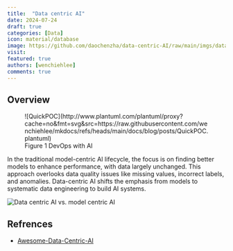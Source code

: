```yaml
---
title:  "Data centric AI"
date: 2024-07-24
draft: true
categories: [Data]
icon: material/database
image: https://github.com/daochenzha/data-centric-AI/raw/main/imgs/data-centric.png
visit:
featured: true
authors: [wenchiehlee]
comments: true
---
```


## Overview

<figure markdown="span">
![QuickPOC](http://www.plantuml.com/plantuml/proxy?cache=no&fmt=svg&src=https://raw.githubusercontent.com/wenchiehlee/mkdocs/refs/heads/main/docs/blog/posts/QuickPOC.plantuml)
  <figcaption>Figure 1 DevOps with AI</figcaption>
</figure>

In the traditional model-centric AI lifecycle, the focus is on finding better models to enhance performance, with data largely unchanged. This approach overlooks data quality issues like missing values, incorrect labels, and anomalies. Data-centric AI shifts the emphasis from models to systematic data engineering to build AI systems.

![Data centric AI vs. model centric AI](https://github.com/daochenzha/data-centric-AI/raw/main/imgs/data-centric.png)
## Refrences
* [Awesome-Data-Centric-AI](https://github.com/daochenzha/data-centric-AI)
